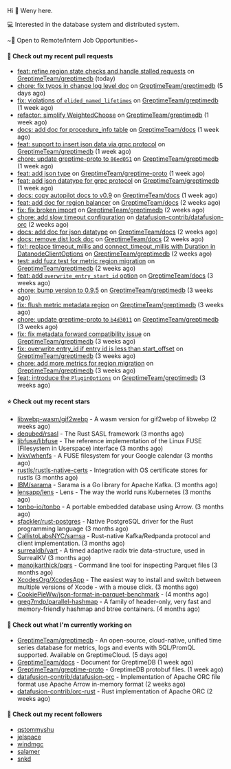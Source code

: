 Hi 👋 Weny here.

💻 Interested in the database system and distributed system.

~🍺 Open to Remote/Intern Job Opportunities~

#### 🔨 Check out my recent pull requests

- [feat: refine region state checks and handle stalled requests](https://github.com/GreptimeTeam/greptimedb/pull/4971) on [GreptimeTeam/greptimedb](https://github.com/GreptimeTeam/greptimedb) (today)
- [chore: fix typos in change log level doc](https://github.com/GreptimeTeam/greptimedb/pull/4948) on [GreptimeTeam/greptimedb](https://github.com/GreptimeTeam/greptimedb) (5 days ago)
- [fix: violations of `elided_named_lifetimes`](https://github.com/GreptimeTeam/greptimedb/pull/4936) on [GreptimeTeam/greptimedb](https://github.com/GreptimeTeam/greptimedb) (1 week ago)
- [refactor: simplify WeightedChoose](https://github.com/GreptimeTeam/greptimedb/pull/4916) on [GreptimeTeam/greptimedb](https://github.com/GreptimeTeam/greptimedb) (1 week ago)
- [docs: add doc for procedure_info table](https://github.com/GreptimeTeam/docs/pull/1252) on [GreptimeTeam/docs](https://github.com/GreptimeTeam/docs) (1 week ago)
- [feat: support to insert json data via grpc protocol](https://github.com/GreptimeTeam/greptimedb/pull/4908) on [GreptimeTeam/greptimedb](https://github.com/GreptimeTeam/greptimedb) (1 week ago)
- [chore: update greptime-proto to `86ed051`](https://github.com/GreptimeTeam/greptimedb/pull/4902) on [GreptimeTeam/greptimedb](https://github.com/GreptimeTeam/greptimedb) (1 week ago)
- [feat: add json type](https://github.com/GreptimeTeam/greptime-proto/pull/194) on [GreptimeTeam/greptime-proto](https://github.com/GreptimeTeam/greptime-proto) (1 week ago)
- [feat: add json datatype for grpc protocol](https://github.com/GreptimeTeam/greptimedb/pull/4897) on [GreptimeTeam/greptimedb](https://github.com/GreptimeTeam/greptimedb) (1 week ago)
- [docs: copy autopilot docs to v0.9](https://github.com/GreptimeTeam/docs/pull/1246) on [GreptimeTeam/docs](https://github.com/GreptimeTeam/docs) (1 week ago)
- [feat: add doc for region balancer](https://github.com/GreptimeTeam/docs/pull/1243) on [GreptimeTeam/docs](https://github.com/GreptimeTeam/docs) (2 weeks ago)
- [fix: fix broken import](https://github.com/GreptimeTeam/greptimedb/pull/4880) on [GreptimeTeam/greptimedb](https://github.com/GreptimeTeam/greptimedb) (2 weeks ago)
- [chore: add slow timeout configuration](https://github.com/datafusion-contrib/datafusion-orc/pull/134) on [datafusion-contrib/datafusion-orc](https://github.com/datafusion-contrib/datafusion-orc) (2 weeks ago)
- [docs: add doc for json datatype](https://github.com/GreptimeTeam/docs/pull/1232) on [GreptimeTeam/docs](https://github.com/GreptimeTeam/docs) (2 weeks ago)
- [docs: remove dist lock doc](https://github.com/GreptimeTeam/docs/pull/1228) on [GreptimeTeam/docs](https://github.com/GreptimeTeam/docs) (2 weeks ago)
- [fix!: replace timeout_millis and connect_timeout_millis with Duration in DatanodeClientOptions](https://github.com/GreptimeTeam/greptimedb/pull/4867) on [GreptimeTeam/greptimedb](https://github.com/GreptimeTeam/greptimedb) (2 weeks ago)
- [test: add fuzz test for metric region migration](https://github.com/GreptimeTeam/greptimedb/pull/4862) on [GreptimeTeam/greptimedb](https://github.com/GreptimeTeam/greptimedb) (2 weeks ago)
- [feat: add `overwrite_entry_start_id` option](https://github.com/GreptimeTeam/docs/pull/1226) on [GreptimeTeam/docs](https://github.com/GreptimeTeam/docs) (3 weeks ago)
- [chore: bump version to 0.9.5](https://github.com/GreptimeTeam/greptimedb/pull/4853) on [GreptimeTeam/greptimedb](https://github.com/GreptimeTeam/greptimedb) (3 weeks ago)
- [fix: flush metric metadata region](https://github.com/GreptimeTeam/greptimedb/pull/4852) on [GreptimeTeam/greptimedb](https://github.com/GreptimeTeam/greptimedb) (3 weeks ago)
- [chore: update greptime-proto to `b4d3011`](https://github.com/GreptimeTeam/greptimedb/pull/4850) on [GreptimeTeam/greptimedb](https://github.com/GreptimeTeam/greptimedb) (3 weeks ago)
- [fix: fix metadata forward compatibility issue](https://github.com/GreptimeTeam/greptimedb/pull/4846) on [GreptimeTeam/greptimedb](https://github.com/GreptimeTeam/greptimedb) (3 weeks ago)
- [fix: overwrite entry_id if entry id is less than start_offset](https://github.com/GreptimeTeam/greptimedb/pull/4842) on [GreptimeTeam/greptimedb](https://github.com/GreptimeTeam/greptimedb) (3 weeks ago)
- [chore: add more metrics for region migration](https://github.com/GreptimeTeam/greptimedb/pull/4838) on [GreptimeTeam/greptimedb](https://github.com/GreptimeTeam/greptimedb) (3 weeks ago)
- [feat: introduce the `PluginOptions`](https://github.com/GreptimeTeam/greptimedb/pull/4835) on [GreptimeTeam/greptimedb](https://github.com/GreptimeTeam/greptimedb) (3 weeks ago)

#### ⭐ Check out my recent stars

- [libwebp-wasm/gif2webp](https://github.com/libwebp-wasm/gif2webp) - A wasm version for gif2webp of libwebp (2 weeks ago)
- [dequbed/rsasl](https://github.com/dequbed/rsasl) - The Rust SASL framework (3 months ago)
- [libfuse/libfuse](https://github.com/libfuse/libfuse) - The reference implementation of the Linux FUSE (Filesystem in Userspace) interface (3 months ago)
- [lvkv/whenfs](https://github.com/lvkv/whenfs) - A FUSE filesystem for your Google calendar (3 months ago)
- [rustls/rustls-native-certs](https://github.com/rustls/rustls-native-certs) - Integration with OS certificate stores for rustls (3 months ago)
- [IBM/sarama](https://github.com/IBM/sarama) - Sarama is a Go library for Apache Kafka. (3 months ago)
- [lensapp/lens](https://github.com/lensapp/lens) - Lens - The way the world runs Kubernetes (3 months ago)
- [tonbo-io/tonbo](https://github.com/tonbo-io/tonbo) - A portable embedded database using Arrow. (3 months ago)
- [sfackler/rust-postgres](https://github.com/sfackler/rust-postgres) - Native PostgreSQL driver for the Rust programming language (3 months ago)
- [CallistoLabsNYC/samsa](https://github.com/CallistoLabsNYC/samsa) - Rust-native Kafka/Redpanda protocol and client implementation. (3 months ago)
- [surrealdb/vart](https://github.com/surrealdb/vart) - A timed adaptive radix trie data-structure, used in SurrealKV (3 months ago)
- [manojkarthick/pqrs](https://github.com/manojkarthick/pqrs) - Command line tool for inspecting Parquet files (3 months ago)
- [XcodesOrg/XcodesApp](https://github.com/XcodesOrg/XcodesApp) - The easiest way to install and switch between multiple versions of Xcode - with a mouse click.  (3 months ago)
- [CookiePieWw/json-format-in-parquet-benchmark](https://github.com/CookiePieWw/json-format-in-parquet-benchmark) -  (4 months ago)
- [greg7mdp/parallel-hashmap](https://github.com/greg7mdp/parallel-hashmap) - A family of header-only, very fast and memory-friendly hashmap and btree containers. (4 months ago)

#### 👷 Check out what I'm currently working on

- [GreptimeTeam/greptimedb](https://github.com/GreptimeTeam/greptimedb) - An open-source, cloud-native, unified time series database for metrics, logs and events with SQL/PromQL supported. Available on GreptimeCloud. (5 days ago)
- [GreptimeTeam/docs](https://github.com/GreptimeTeam/docs) - Document for GreptimeDB (1 week ago)
- [GreptimeTeam/greptime-proto](https://github.com/GreptimeTeam/greptime-proto) - GreptimeDB protobuf files. (1 week ago)
- [datafusion-contrib/datafusion-orc](https://github.com/datafusion-contrib/datafusion-orc) - Implementation of Apache ORC file format use Apache Arrow in-memory format (2 weeks ago)
- [datafusion-contrib/orc-rust](https://github.com/datafusion-contrib/orc-rust) - Rust implementation of Apache ORC (2 weeks ago)

#### 👯 Check out my recent followers

- [qstommyshu](https://github.com/qstommyshu)
- [jelspace](https://github.com/jelspace)
- [windmgc](https://github.com/windmgc)
- [salamer](https://github.com/salamer)
- [snkd](https://github.com/snkd)



